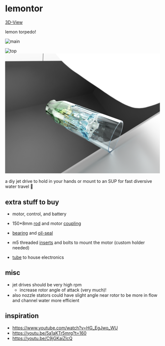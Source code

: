 # lemontor

[3D-View](https://a360.co/3xRkCS7)

lemon torpedo!

![main](https://github.com/HannesGitH/lemontor/raw/main/images/v12_main_lemon.png)
<!-- #![bottom](https://github.com/HannesGitH/lemontor/raw/main/images/v12_brass_bottom_gloss.png) -->
![top](https://github.com/HannesGitH/lemontor/raw/main/images/v12_lemon_side.png)
![side](https://github.com/HannesGitH/lementor/blob/main/images/v18_nice_side_bottom_seethrough.png)

a diy jet drive to hold in your hands or mount to an SUP for fast diversive water travel 🚀

## extra stuff to buy

- motor, control, and battery

- 150*8mm [rod](https://de.aliexpress.com/item/1005004340355038.html) and motor [coupling](https://www.aliexpress.com/item/1005003160728369.html)
- [bearing](https://www.aliexpress.com/item/4000286783632.html) and [oil-seal](https://www.aliexpress.com/item/4000286783632.html) 
- m5 threaded [inserts](https://www.aliexpress.com/item/1005003754316929.html) and bolts to mount the motor (custom holder needed)
- [tube](https://www.obi.de/metall-dachrinnen/fallrohr-nw-80-ral-8028-braun-2-m/p/6630149) to house electronics

## misc

- jet drives should be very high rpm
    - increase rotor angle of attack (very much)!
- also nozzle stators could have slight angle near rotor to be more in flow and channel water more efficient

## inspiration

- <https://www.youtube.com/watch?v=HG_EgJwo_WU>
- <https://youtu.be/5a1aKTr5mrg?t=160>
- <https://youtu.be/C9jGKaiZIcQ>
